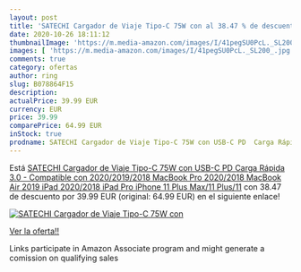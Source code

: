 ```yaml
---
layout: post
title: 'SATECHI Cargador de Viaje Tipo-C 75W con al 38.47 % de descuento'
date: 2020-10-26 18:11:12
thumbnailImage: 'https://m.media-amazon.com/images/I/41pegSU0PcL._SL200_.jpg'
images: [ 'https://m.media-amazon.com/images/I/41pegSU0PcL._SL200_.jpg' ]
comments: true
category: ofertas
author: ring
slug: B078864F15
description:
actualPrice: 39.99 EUR
currency: EUR
price: 39.99
comparePrice: 64.99 EUR
inStock: true
prodname: SATECHI Cargador de Viaje Tipo-C 75W con USB-C PD  Carga Rápida 3.0 - Compatible con 2020/2019/2018 MacBook Pro  2020/2018 MacBook Air  2019 iPad  2020/2018 iPad Pro  iPhone 11 Plus Max/11 Plus/11
---
```


Está [SATECHI Cargador de Viaje Tipo-C 75W con USB-C PD  Carga Rápida 3.0 - Compatible con 2020/2019/2018 MacBook Pro  2020/2018 MacBook Air  2019 iPad  2020/2018 iPad Pro  iPhone 11 Plus Max/11 Plus/11](https://www.amazon.es/dp/B078864F15/?tag=tolees-21) con 38.47 de descuento por 39.99 EUR (original: 64.99 EUR) en el siguiente enlace!

[![SATECHI Cargador de Viaje Tipo-C 75W con](https://m.media-amazon.com/images/I/41pegSU0PcL._SL200_.jpg)](https://www.amazon.es/dp/B078864F15/?tag=tolees-21)

[Ver la oferta!!](https://www.amazon.es/dp/B078864F15/?tag=tolees-21)

Links participate in Amazon Associate program and might generate a comission on qualifying sales


